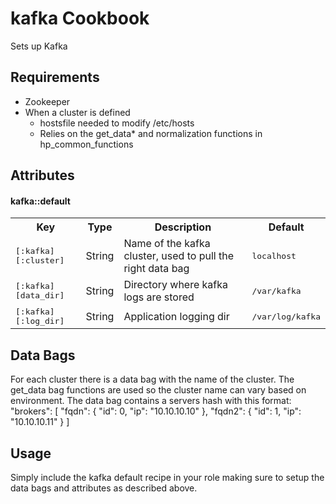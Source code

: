 kafka Cookbook
==============
Sets up Kafka

Requirements
------------
- Zookeeper
- When a cluster is defined
  - hostsfile needed to modify /etc/hosts
  - Relies on the get_data* and normalization functions in hp_common_functions

Attributes
----------

#### kafka::default
<table>
  <tr>
    <th>Key</th>
    <th>Type</th>
    <th>Description</th>
    <th>Default</th>
  </tr>
  <tr>
    <td><tt>[:kafka][:cluster]</tt></td>
    <td>String</td>
    <td>Name of the kafka cluster, used to pull the right data bag</td>
    <td><tt>localhost</tt></td>
  </tr>
  <tr>
    <td><tt>[:kafka][data_dir]</tt></td>
    <td>String</td>
    <td>Directory where kafka logs are stored</td>
    <td><tt>/var/kafka</tt></td>
  </tr>
  <tr>
    <td><tt>[:kafka][:log_dir]</tt></td>
    <td>String</td>
    <td>Application logging dir</td>
    <td><tt>/var/log/kafka</tt></td>
  </tr>
</table>

Data Bags
-----
For each cluster there is a data bag with the name of the cluster. The get_data bag functions are used so the cluster name
can vary based on environment. The data bag contains a servers hash with this format:
  "brokers": [
    "fqdn": { "id": 0, "ip": "10.10.10.10" },
    "fqdn2": { "id": 1, "ip": "10.10.10.11" }
  ]

Usage
-----
Simply include the kafka default recipe in your role making sure to setup the data bags and attributes as described above.
